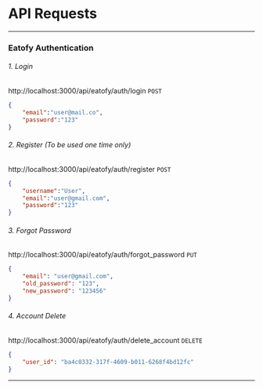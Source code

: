 # API Requests


----------------------------------------------------------------------------------

### Eatofy Authentication

###### 1. Login
http://localhost:3000/api/eatofy/auth/login
`POST`
```json
{
    "email":"user@mail.co",
    "password":"123"
}
```

###### 2. Register (*To be used one time only*)
http://localhost:3000/api/eatofy/auth/register
`POST`
```json
{
    "username":"User",
    "email":"user@gmail.com",
    "password":"123"
}
```

###### 3. Forgot Password 
http://localhost:3000/api/eatofy/auth/forgot_password
`PUT`
```json
{
    "email": "user@gmail.com",
    "old_password": "123",
    "new_password": "123456"
}
```

###### 4. Account Delete
http://localhost:3000/api/eatofy/auth/delete_account
`DELETE`
```json
{
    "user_id": "ba4c0332-317f-4609-b011-6268f4bd12fc"
}
```

----------------------------------------------------------------------------------


